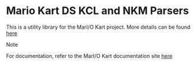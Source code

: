 # Mario Kart DS KCL and NKM Parsers
This is a utility library for the MarI/O Kart project. More details can be found [here](https://github.com/blayyyyyk/marIOkart)

> [!NOTE]
> For documentation, refer to the MarI/O Kart documentation site [here](https://blayyyyyk.github.io/marIOkart/api/mkds.html)
